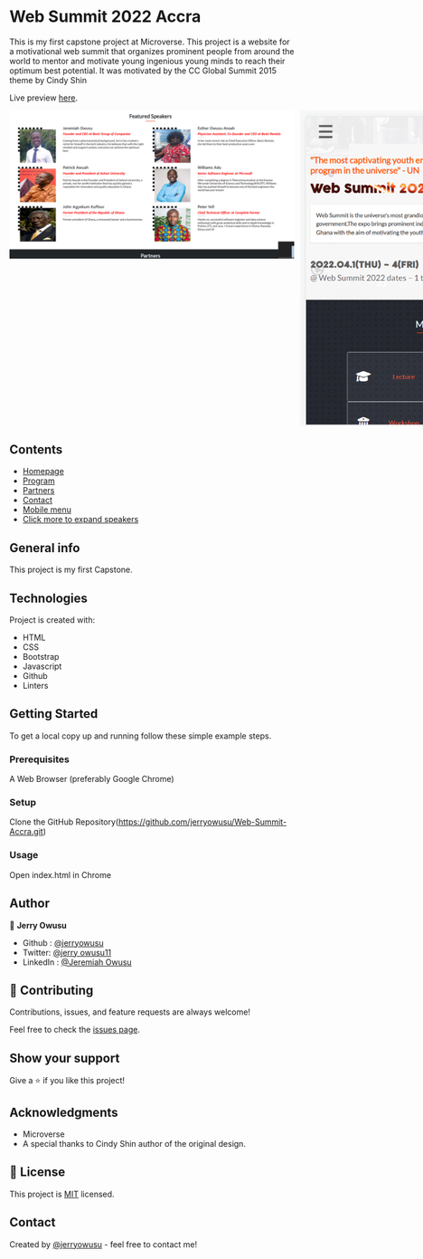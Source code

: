 # Web Summit 2022 Accra

This is my first capstone project at Microverse. This project is a website for a motivational web summit that organizes prominent people from around the world to mentor and motivate young ingenious young minds to reach their optimum best potential. It was motivated by the CC Global Summit 2015 theme 
by Cindy Shin

Live preview [here](https://jerryowusu.github.io/Web-Summit-Accra/). 


<p style="display: flex; align-items: start; gap: 10px">
  <img src="./images/partners-Screenshot.png" width="100%" />
  <img src="./images/mobile-Screenshot.png" width="100%" />
</p>

## Contents

* [Homepage](#homepage)
* [Program](#program)
* [Partners](#partners)
* [Contact](#contact)
* [Mobile menu](#mobile)
* [Click more to expand speakers](#speakers)

## General info

This project is my first Capstone.
	
## Technologies

Project is created with:

* HTML
* CSS
* Bootstrap
* Javascript
* Github
* Linters

## Getting Started

To get a local copy up and running follow these simple example steps.

### Prerequisites

A Web Browser (preferably Google Chrome)

### Setup

Clone the GitHub Repository(https://github.com/jerryowusu/Web-Summit-Accra.git)

### Usage

Open index.html in Chrome

## Author

👤 **Jerry Owusu**

- Github : [@jerryowusu](https://github.com/jerryowusu)
- Twitter: [@jerry owusu11](https://twitter.com/jerryowusu1)
- LinkedIn : [@Jeremiah Owusu](https://www.linkedin.com/in/jeremiah-owusu-b50a70173/)


## 🤝 Contributing

Contributions, issues, and feature requests  are always welcome!

Feel free to check the [issues page](https://github.com/jerryowusu/Web-Summit-Accra/issues).

## Show your support

Give a ⭐️ if you like this project!

## Acknowledgments

- Microverse
- A special thanks to Cindy Shin author of the original design.

## 📝 License

This project is [MIT](LICENSE) licensed.

## Contact

Created by [@jerryowusu](https://github.com/jerryowusu) - feel free to contact me!


